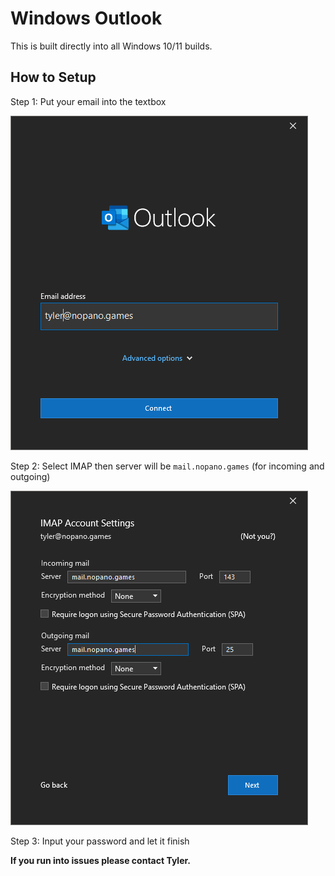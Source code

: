 # Windows Outlook
This is built directly into all Windows 10/11 builds.

## How to Setup
Step 1: Put your email into the textbox

![](https://raw.githubusercontent.com/Nopano-Games/mail-server/main/windows/files/OutlookStep1.png)

Step 2: Select IMAP then server will be `mail.nopano.games` (for incoming and outgoing)

![](https://raw.githubusercontent.com/Nopano-Games/mail-server/main/windows/files/OutlookStep2.png)

Step 3: Input your password and let it finish


**If you run into issues please contact Tyler.**
